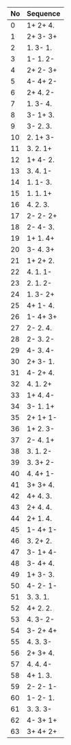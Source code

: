 | No   | Sequence |
| ---- | ------   |
 | 0 | 1+ 2+ 4. |
 | 1 | 2+ 3- 3+ |
 | 2 | 1. 3- 1. |
 | 3 | 1- 1. 2- |
 | 4 | 2+ 2- 3+ |
 | 5 | 4- 4+ 2- |
 | 6 | 2+ 4. 2- |
 | 7 | 1. 3- 4. |
 | 8 | 3- 1+ 3. |
 | 9 | 3- 2. 3. |
 | 10 | 2. 1+ 3- |
 | 11 | 3. 2. 1+ |
 | 12 | 1+ 4- 2. |
 | 13 | 3. 4. 1- |
 | 14 | 1. 1- 3. |
 | 15 | 1. 1. 1+ |
 | 16 | 4. 2. 3. |
 | 17 | 2- 2- 2+ |
 | 18 | 2- 4- 3. |
 | 19 | 1+ 1. 4+ |
 | 20 | 3- 4. 3+ |
 | 21 | 1+ 2+ 2. |
 | 22 | 4. 1. 1- |
 | 23 | 2. 1. 2- |
 | 24 | 1. 3- 2+ |
 | 25 | 4+ 1- 4. |
 | 26 | 1- 4+ 3+ |
 | 27 | 2- 2. 4. |
 | 28 | 2- 3. 2- |
 | 29 | 4- 3. 4- |
 | 30 | 2+ 3- 1. |
 | 31 | 4- 2+ 4. |
 | 32 | 4. 1. 2+ |
 | 33 | 1+ 4. 4- |
 | 34 | 3- 1. 1+ |
 | 35 | 2+ 1+ 1- |
 | 36 | 1+ 2. 3- |
 | 37 | 2- 4. 1+ |
 | 38 | 3. 1. 2- |
 | 39 | 3. 3+ 2- |
 | 40 | 4. 4+ 1- |
 | 41 | 3+ 3+ 4. |
 | 42 | 4+ 4. 3. |
 | 43 | 2+ 4. 4. |
 | 44 | 2+ 1. 4. |
 | 45 | 1- 4+ 1- |
 | 46 | 3. 2+ 2. |
 | 47 | 3- 1+ 4- |
 | 48 | 3- 4+ 4. |
 | 49 | 1+ 3- 3. |
 | 50 | 4- 2- 1- |
 | 51 | 3. 3. 1. |
 | 52 | 4+ 2. 2. |
 | 53 | 4. 3- 2- |
 | 54 | 3- 2+ 4+ |
 | 55 | 4. 3. 3- |
 | 56 | 2+ 3+ 4. |
 | 57 | 4. 4. 4- |
 | 58 | 4+ 1. 3. |
 | 59 | 2- 2- 1- |
 | 60 | 1- 2- 1. |
 | 61 | 3. 3. 3- |
 | 62 | 4- 3+ 1+ |
 | 63 | 3+ 4+ 2+ |
